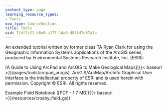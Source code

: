```yaml
---
content_type: page
learning_resource_types:
- Tools
ocw_type: CourseSection
title: Tools
uid: 7fdf7c21-b8e8-a177-1da0-484f47e67a7a
---
```


An extended tutorial written by former class TA Ryan Clark for using the Geographic Information Systems applications of the ArcGIS series, produced by Environmental Systems Research Institute, Inc. (ESRI):

[A Guide to Using ArcPad and ArcGIS to Make Geological Maps]({{< baseurl >}}/pages/tools/arcpad_arcgis)  ArcGIS/ArcMap/ArcInfo Graphical User Interface is the intellectual property of ESRI and is used herein with permission. Copyright © ESRI. All rights reserved.

Example Field Notebook ([PDF - 1.7 MB]({{< baseurl >}}/resources/crosby_field_gs))